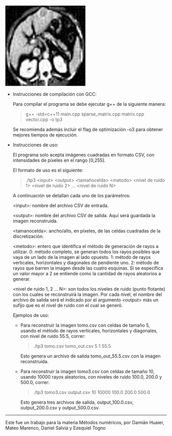 ﻿![Tomographic reconstruction result](aux/big-image-md.png)

- Instrucciones de compilación con GCC:

  Para compilar el programa se debe ejecutar g++ de la siguiente manera:

  > g++ -std=c++11 main.cpp sparse_matrix.cpp matrix.cpp vector.cpp -o tp3

  Se recomienda además incluir el flag de optimización -o3 para obtener mejores tiempos de ejecución.

- Instrucciones de uso:

  El programa solo acepta imágenes cuadradas en formato CSV, con intensidades de píxeles en el rango [0,255].

  El formato de uso es el siguiente:

  > ./tp3 \<input> \<output> \<tamañocelda> \<metodo> \<nivel de ruido 1> \<nivel de ruido 2> ... \<nivel de ruido N>

  A continuación se detallan cada uno de los parámetros:

   \<input>: nombre del archivo CSV de entrada.

   \<output>: nombre del archivo CSV de salida. Aquí será guardada la imagen reconstruida.

   \<tamanocelda>: ancho/alto, en píxeles, de las celdas cuadradas de la discretización.

   \<metodo>: entero que identifica el método de generación de rayos a utilizar.
      0: método completo, se generan todos los rayos posibles que vaya de un lado de la imagen al lado opuesto.
      1: método de rayos verticales, horizontales y diagonales de pendiente uno.
      2: método de rayos que barren la imagen desde las cuatro esquinas.
      Si se especifica un valor mayor a 2 se entiende como la cantidad de rayos aleatorios a generar.

   \<nivel de ruido 1, 2 ... N>: son todos los niveles de ruido (punto flotante) con los cuales se reconstruirá la imagen. Por cada nivel, el nombre
  del archivo de salida será el indicado por el argumento \<output> más un sufijo que es el nivel de ruido con el cual se generó.

  Ejemplos de uso:

  - Para reconstruir la imagen tomo.csv con celdas de tamaño 5, usando el método de rayos verticales, horizontales y diagonales, con nivel de
    ruido 55.5, correr:

    > ./tp3 tomo.csv tomo_out.csv 5 1 55.5

    Esto genera un archivo de salida tomo_out_55.5.csv con la imagen reconstruida.

  - Para reconstruir la imagen tomo3.csv con celdas de tamaño 10, usando 10000 rayos aleatorios, con niveles de ruido 100.0, 200.0 y 500.0, correr:

    > ./tp3 tomo3.csv output.csv 10 10000 100.0 200.0 500.0

    Esto genera tres archivos de salida, output_100.0.csv, output_200.0.csv y output_500.0.csv.

_______________________________________________________________________

Este fue un trabajo para la materia Métodos numéricos, por Damián Huaier, Mateo Marenco, Daniel Salvia y Ezequiel Togno
